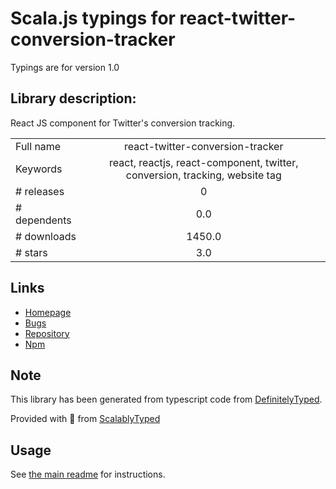 
# Scala.js typings for react-twitter-conversion-tracker

Typings are for version 1.0

## Library description:
React JS component for Twitter's conversion tracking.

|                    |                 |
| ------------------ | :-------------: |
| Full name          | react-twitter-conversion-tracker |
| Keywords           | react, reactjs, react-component, twitter, conversion, tracking, website tag |
| # releases         | 0 |
| # dependents       | 0.0 |
| # downloads        | 1450.0 |
| # stars            | 3.0 |

## Links
- [Homepage](https://github.com/evankyle/react-twitter-conversion-tracker#readme)
- [Bugs](https://github.com/evankyle/react-twitter-conversion-tracker/issues)
- [Repository](https://github.com/evankyle/react-twitter-conversion-tracker)
- [Npm](https://www.npmjs.com/package/react-twitter-conversion-tracker)
    


## Note
This library has been generated from typescript code from [DefinitelyTyped](https://definitelytyped.org).

Provided with :purple_heart: from [ScalablyTyped](https://github.com/oyvindberg/ScalablyTyped)

## Usage
See [the main readme](../../readme.md) for instructions.



